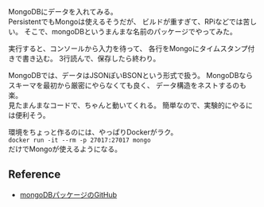 MongoDBにデータを入れてみる。  
PersistentでもMongoは使えるそうだが、
ビルドが重すぎて、RPiなどでは苦しい。
そこで、mongoDBというまんまな名前のパッケージでやってみた。

実行すると、コンソールから入力を待って、
各行をMongoにタイムスタンプ付きで書き込む。
3行読んで、保存したら終わり。

MongoDBでは、データはJSONぽいBSONという形式で扱う。
MongoDBならスキーマを最初から厳密にやらなくても良く、
データ構造をネストするのも楽。  
見たまんまなコードで、ちゃんと動いてくれる。
簡単なので、実験的にやるには便利そう。

環境をちょっと作るのには、やっぱりDockerがラク。  
`docker run -it --rm -p 27017:27017 mongo`  
だけでMongoが使えるようになる。

## Reference
- [mongoDBパッケージのGitHub](https://github.com/mongodb-haskell/mongodb)
